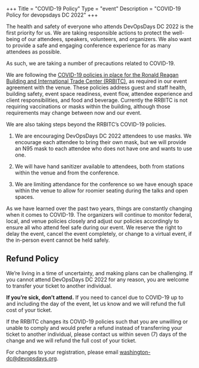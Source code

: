 +++
Title = "COVID-19 Policy"
Type = "event"
Description = "COVID-19 Policy for devopsdays DC 2022"
+++

The health and safety of everyone who attends DevOpsDays DC 2022 is the first priority for us. We are taking responsible actions to protect the well-being of our attendees, speakers, volunteers, and organizers. We also want to provide a safe and engaging conference experience for as many attendees as possible.

As such, we are taking a number of precautions related to COVID-19.

We are following the [COVID-19 policies in place for the Ronald Reagan Building and International Trade Center (RRBITC)](https://rrbitc.com/wp-content/uploads/Safer-and-Secure-Hybrid-Deck-R2.pdf), as required in our event agreement with the venue. These policies address guest and staff health, building safety, event space readiness, event flow, attendee experience and client responsibilities, and food and beverage. Currently the RRBITC is not requiring vaccinations or masks within the building, although those requirements may change between now and our event.

We are also taking steps beyond the RRBITC’s COVID-19 policies.

1. We are encouraging DevOpsDays DC 2022 attendees to use masks. We encourage each attendee to bring their own mask, but we will provide an N95 mask to each attendee who does not have one and wants to use one.

2. We will have hand sanitizer available to attendees, both from stations within the venue and from the conference.

3. We are limiting attendance for the conference so we have enough space within the venue to allow for roomier seating during the talks and open spaces.

As we have learned over the past two years, things are constantly changing when it comes to COVID-19. The organizers will continue to monitor federal, local, and venue policies closely and adjust our policies accordingly to ensure all who attend feel safe during our event. We reserve the right to delay the event, cancel the event completely, or change to a virtual event, if the in-person event cannot be held safely.

## Refund Policy

We’re living in a time of uncertainty, and making plans can be challenging. If you cannot attend DevOpsDays DC 2022 for any reason, you are welcome to transfer your ticket to another individual.

**If you’re sick, don’t attend.** If you need to cancel due to COVID-19 up to and including the day of the event, let us know and we will refund the full cost of your ticket.

If the RRBITC changes its COVID-19 policies such that you are unwilling or unable to comply and would prefer a refund instead of transferring your ticket to another individual, please contact us within seven (7) days of the change and we will refund the full cost of your ticket.

For changes to your registration, please email washington-dc@devopsdays.org.


